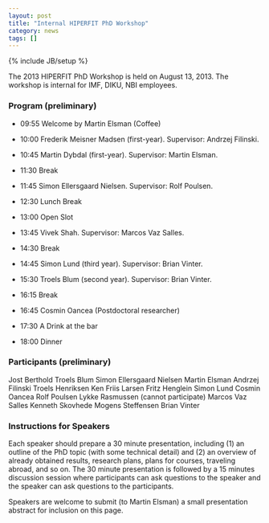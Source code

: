 ```yaml
---
layout: post
title: "Internal HIPERFIT PhD Workshop"
category: news
tags: []
---
```

{% include JB/setup %}

The 2013 HIPERFIT PhD Workshop is held on August 13, 2013. The
workshop is internal for IMF, DIKU, NBI employees.

### Program (preliminary)

* 09:55 Welcome by Martin Elsman (Coffee)

* 10:00 Frederik Meisner Madsen (first-year). Supervisor: Andrzej Filinski.

* 10:45 Martin Dybdal (first-year). Supervisor: Martin Elsman.

* 11:30 Break

* 11:45 Simon Ellersgaard Nielsen. Supervisor: Rolf Poulsen.

* 12:30 Lunch Break

* 13:00 Open Slot

* 13:45 Vivek Shah. Supervisor: Marcos Vaz Salles.

* 14:30 Break

* 14:45 Simon Lund (third year). Supervisor: Brian Vinter.

* 15:30 Troels Blum (second year). Supervisor: Brian Vinter.

* 16:15 Break

* 16:45 Cosmin Oancea (Postdoctoral researcher)

* 17:30 A Drink at the bar

* 18:00 Dinner

### Participants (preliminary)

Jost Berthold
Troels Blum
Simon Ellersgaard Nielsen
Martin Elsman
Andrzej Filinski
Troels Henriksen
Ken Friis Larsen
Fritz Henglein
Simon Lund
Cosmin Oancea
Rolf Poulsen
Lykke Rasmussen (cannot participate)
Marcos Vaz Salles
Kenneth Skovhede
Mogens Steffensen
Brian Vinter

### Instructions for Speakers

Each speaker should prepare a 30 minute presentation, including (1) an
outline of the PhD topic (with some technical detail) and (2) an
overview of already obtained results, research plans, plans for
courses, traveling abroad, and so on. The 30 minute presentation is
followed by a 15 minutes discussion session where participants can ask
questions to the speaker and the speaker can ask questions to the
participants.

Speakers are welcome to submit (to Martin Elsman) a small presentation
abstract for inclusion on this page.

